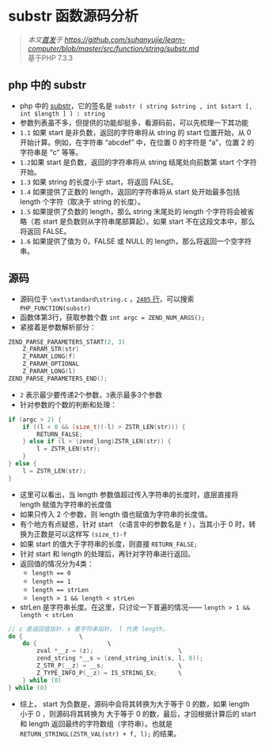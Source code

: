 # substr 函数源码分析
>*本文[首发](https://github.com/suhanyujie/learn-computer/blob/master/src/function/string/substr.md)于 https://github.com/suhanyujie/learn-computer/blob/master/src/function/string/substr.md* <br>
基于PHP 7.3.3

## php 中的 substr
* php 中的 [substr](https://php.net/substr)，它的签名是 `substr ( string $string , int $start [, int $length ] ) : string`
* 参数列表虽不多，但提供的功能却挺多，看源码前，可以先梳理一下其功能
* `1.1` 如果 start 是非负数，返回的字符串将从 string 的 start 位置开始，从 0 开始计算。例如，在字符串 “abcdef” 中，在位置 0 的字符是 “a”，位置 2 的字符串是 “c” 等等。
* `1.2`如果 start 是负数，返回的字符串将从 string 结尾处向前数第 start 个字符开始。
* `1.3` 如果 string 的长度小于 start，将返回 FALSE。
* `1.4` 如果提供了正数的 length，返回的字符串将从 start 处开始最多包括 length 个字符（取决于 string 的长度）。
* `1.5` 如果提供了负数的 length，那么 string 末尾处的 length 个字符将会被省略（若 start 是负数则从字符串尾部算起）。如果 start 不在这段文本中，那么将返回 FALSE。
* `1.6` 如果提供了值为 0，FALSE 或 NULL 的 length，那么将返回一个空字符串。

## 源码
* 源码位于 `\ext\standard\string.c` ，[`2405` 行](https://github.com/php/php-src/blob/PHP-7.3.3/ext/standard/string.c#L2405)，可以搜索 `PHP_FUNCTION(substr)`
* 函数体第3行，获取参数个数 `int argc = ZEND_NUM_ARGS();`
* 紧接着是参数解析部分：

```c
ZEND_PARSE_PARAMETERS_START(2, 3)
    Z_PARAM_STR(str)
    Z_PARAM_LONG(f)
    Z_PARAM_OPTIONAL
    Z_PARAM_LONG(l)
ZEND_PARSE_PARAMETERS_END();
```

* `2` 表示最少要传递2个参数，`3`表示最多3个参数
* 针对参数的个数的判断和处理：

```c
if (argc > 2) {
    if ((l < 0 && (size_t)(-l) > ZSTR_LEN(str))) {
        RETURN_FALSE;
    } else if (l > (zend_long)ZSTR_LEN(str)) {
        l = ZSTR_LEN(str);
    }
} else {
    l = ZSTR_LEN(str);
}
```

* 这里可以看出，当 length 参数值超过传入字符串的长度时，底层直接将 length 赋值为字符串的长度值
* 如果只传入 2 个参数，则 length 值也赋值为字符串的长度值。
* 有个地方有点疑惑，针对 start （c语言中的参数名是 `f` ），当其小于 0 时，转换为正数是可以这样写 `(size_t)-f`
* 如果 start 的值大于字符串的长度，则直接 `RETURN_FALSE;`
* 针对 start 和 length 的处理后，再针对字符串进行返回。
* 返回值的情况分为4类：
    * `length == 0`
    * `length == 1`
    * `length == strLen`
    * `length > 1 && length < strLen`
* strLen 是字符串长度。在这里，只讨论一下普遍的情况—— `length > 1 && length < strLen` 

```c
// z 是返回值指针，s 是字符串指针， l 代表 length，
do {				\
    do {					\
        zval *__z = (z);						\
        zend_string *__s = (zend_string_init(s, l, 0));					\
        Z_STR_P(__z) = __s;						\
        Z_TYPE_INFO_P(__z) = IS_STRING_EX;		\
    } while (0)
} while (0)
```

* 综上， start 为负数是，源码中会将其转换为大于等于 0 的数，如果 length 小于 0 ，则源码将其转换为 大于等于 0  的数，最后，才回根据计算后的 start 和 length 返回最终的字符数组（字符串）。也就是 `RETURN_STRINGL(ZSTR_VAL(str) + f, l);` 的结果。
